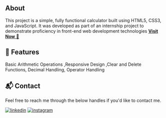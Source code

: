 ## About
This project is a simple, fully functional calculator built using HTML5, CSS3, and JavaScript. It was developed as part of an internship project to demonstrate proficiency in front-end web development technologies
<a href="https://ashhdubey.github.io/CodSoft-Calculator/">**Visit Now** 🚀</a>


## 📌 Features
Basic Arithmetic Operations ,Responsive Design ,Clear and Delete Functions, Decimal Handling, Operator Handling

<h2>📬 Contact</h2>

Feel free to reach me through the below handles if you'd like to contact me.

[![linkedin](https://img.shields.io/badge/LinkedIn-0077B5?style=for-the-badge&logo=linkedin&logoColor=white)](https://www.linkedin.com/in/ashhdubey)
[![instagram](https://img.shields.io/badge/Instagram-E4405F?style=for-the-badge&logo=instagram&logoColor=white)](https://www.instagram.com/ashhdubey)
